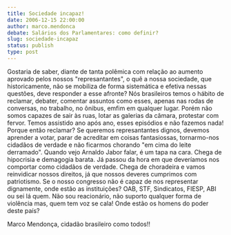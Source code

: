 ```yaml
---
title: Sociedade incapaz!
date: 2006-12-15 22:00:00
author: marco.mendonca
debate: Salários dos Parlamentares: como definir?
slug: sociedade-incapaz
status: publish 
type: post
---
```


Gostaria de saber, diante de tanta polêmica com relação ao aumento aprovado pelos nossos "represantantes", o quê a nossa sociedade, que historicamente, não se mobiliza de forma sistemática e efetiva nessas questões, deve responder a esse afronte? Nós brasileiros temos o hábito de reclamar, debater, comentar assuntos como esses, apenas nas rodas de conversas, no trabalho, no ônibus, emfim em qualquer lugar. Porém não somos capazes de sair às ruas, lotar as galerias da câmara, protestar com fervor. Temos assistido ano após ano, esses episódios e não fazemos nada! Porque então reclamar? Se queremos represantantes dignos, devemos aprender a votar, parar de acreditar em coisas fantasiossas, tornarmo-nos cidadãos de verdade e não ficarmos chorando "em cima do leite derramado". Quando vejo Arnaldo Jabor falar, é um tapa na cara. Chega de hipocrisia e demagogia barata. Já passou da hora em que deveríamos nos comportar como cidadãos de verdade. Chega de choradeira e vamos reinvidicar nossos direitos, já que nossos deveres cumprimos com patriotismo. Se o nosso congresso não é capaz de nos representar dignamente, onde estão as instituições? OAB, STF, Sindicatos, FIESP, ABI ou sei lá quem. Não sou reacionário, não suporto qualquer forma de violência mas, quem tem voz se cala! Onde estão os homens do poder deste país?  

  

Marco Mendonça, cidadão brasileiro como todos!!
